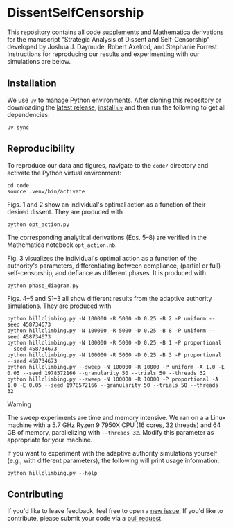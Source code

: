 # DissentSelfCensorship

This repository contains all code supplements and Mathematica derivations for the manuscript "Strategic Analysis of Dissent and Self-Censorship" developed by Joshua J. Daymude, Robert Axelrod, and Stephanie Forrest.
Instructions for reproducing our results and experimenting with our simulations are below.


## Installation

We use [`uv`](https://docs.astral.sh/uv/) to manage Python environments.
After cloning this repository or downloading the [latest release](https://github.com/DaymudeLab/DissentSelfCensorship/releases), [install `uv`](https://docs.astral.sh/uv/getting-started/installation/) and then run the following to get all dependencies:

```shell
uv sync
```


## Reproducibility

To reproduce our data and figures, navigate to the `code/` directory and activate the Python virtual environment:

```shell
cd code
source .venv/bin/activate
```

Figs. 1 and 2 show an individual's optimal action as a function of their desired dissent.
They are produced with

```shell
python opt_action.py
```

The corresponding analytical derivations (Eqs. 5&ndash;8) are verified in the Mathematica notebook `opt_action.nb`.

Fig. 3 visualizes the individual's optimal action as a function of the authority's parameters, differentiating between compliance, (partial or full) self-censorship, and defiance as different phases.
It is produced with

```shell
python phase_diagram.py
```

Figs. 4&ndash;5 and S1&ndash;3 all show different results from the adaptive authority simulations.
They are produced with

```shell
python hillclimbing.py -N 100000 -R 5000 -D 0.25 -B 2 -P uniform --seed 458734673
python hillclimbing.py -N 100000 -R 5000 -D 0.25 -B 8 -P uniform --seed 458734673
python hillclimbing.py -N 100000 -R 5000 -D 0.25 -B 1 -P proportional --seed 458734673
python hillclimbing.py -N 100000 -R 5000 -D 0.25 -B 3 -P proportional --seed 458734673
python hillclimbing.py --sweep -N 100000 -R 10000 -P uniform -A 1.0 -E 0.05 --seed 1978572166 --granularity 50 --trials 50 --threads 32
python hillclimbing.py --sweep -N 100000 -R 10000 -P proportional -A 1.0 -E 0.05 --seed 1978572166 --granularity 50 --trials 50 --threads 32
```

> [!WARNING]
> The sweep experiments are time and memory intensive.
> We ran on a a Linux machine with a 5.7 GHz Ryzen 9 7950X CPU (16 cores, 32 threads) and 64 GB of memory, parallelizing with `--threads 32`.
> Modify this parameter as appropriate for your machine.

If you want to experiment with the adaptive authority simulations yourself (e.g., with different parameters), the following will print usage information:

```shell
python hillclimbing.py --help
```


## Contributing

If you'd like to leave feedback, feel free to open a [new issue](https://github.com/DaymudeLab/DissentSelfCensorship/issues/new/).
If you'd like to contribute, please submit your code via a [pull request](https://github.com/DaymudeLab/DissentSelfCensorship/pulls).
